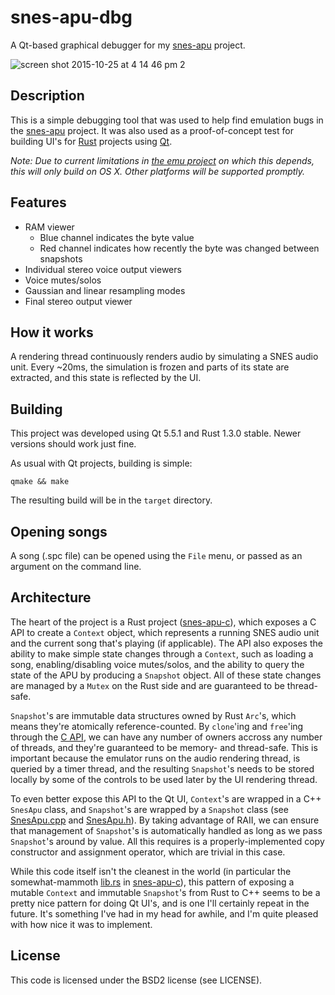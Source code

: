 # snes-apu-dbg
A Qt-based graphical debugger for my [snes-apu](https://github.com/emu-rs/snes-apu) project.

![screen shot 2015-10-25 at 4 14 46 pm 2](https://cloud.githubusercontent.com/assets/3166056/10718610/bf77b716-7b34-11e5-8765-01a2ff6f4d49.png)

## Description
This is a simple debugging tool that was used to help find emulation bugs in the [snes-apu](https://github.com/emu-rs/snes-apu) project. It was also used as a proof-of-concept test for building UI's for [Rust](https://www.rust-lang.org) projects using [Qt](http://www.qt.io).

_Note: Due to current limitations in [the emu project](https://github.com/emu-rs/emu) on which this depends, this will only build on OS X. Other platforms will be supported promptly._

## Features
- RAM viewer
  - Blue channel indicates the byte value
  - Red channel indicates how recently the byte was changed between snapshots
- Individual stereo voice output viewers
- Voice mutes/solos
- Gaussian and linear resampling modes
- Final stereo output viewer

## How it works
A rendering thread continuously renders audio by simulating a SNES audio unit. Every ~20ms, the simulation is frozen and parts of its state are extracted, and this state is reflected by the UI.

## Building
This project was developed using Qt 5.5.1 and Rust 1.3.0 stable. Newer versions should work just fine.

As usual with Qt projects, building is simple:

`qmake && make`

The resulting build will be in the `target` directory.

## Opening songs
A song (.spc file) can be opened using the `File` menu, or passed as an argument on the command line.

## Architecture
The heart of the project is a Rust project ([snes-apu-c](https://github.com/yupferris/snes-apu-dbg/tree/master/snes-apu-c)), which exposes a C API to create a `Context` object, which represents a running SNES audio unit and the current song that's playing (if applicable). The API also exposes the ability to make simple state changes through a `Context`, such as loading a song, enabling/disabling voice mutes/solos, and the ability to query the state of the APU by producing a `Snapshot` object. All of these state changes are managed by a `Mutex` on the Rust side and are guaranteed to be thread-safe.

`Snapshot`'s are immutable data structures owned by Rust `Arc`'s, which means they're atomically reference-counted. By `clone`'ing and `free`'ing through the [C API](https://github.com/yupferris/snes-apu-dbg/blob/master/snes_apu_c.h), we can have any number of owners accross any number of threads, and they're guaranteed to be memory- and thread-safe. This is important because the emulator runs on the audio rendering thread, is queried by a timer thread, and the resulting `Snapshot`'s needs to be stored locally by some of the controls to be used later by the UI rendering thread.

To even better expose this API to the Qt UI, `Context`'s are wrapped in a C++ `SnesApu` class, and `Snapshot`'s are wrapped by a `Snapshot` class (see [SnesApu.cpp](https://github.com/yupferris/snes-apu-dbg/blob/master/SnesApu.cpp) and [SnesApu.h](https://github.com/yupferris/snes-apu-dbg/blob/master/SnesApu.h)). By taking advantage of RAII, we can ensure that management of `Snapshot`'s is automatically handled as long as we pass `Snapshot`'s around by value. All this requires is a properly-implemented copy constructor and assignment operator, which are trivial in this case.

While this code itself isn't the cleanest in the world (in particular the somewhat-mammoth [lib.rs](https://github.com/yupferris/snes-apu-dbg/blob/master/snes-apu-c/src/lib.rs) in [snes-apu-c](https://github.com/yupferris/snes-apu-dbg/tree/master/snes-apu-c)), this pattern of exposing a mutable `Context` and immutable `Snapshot`'s from Rust to C++ seems to be a pretty nice pattern for doing Qt UI's, and is one I'll certainly repeat in the future. It's something I've had in my head for awhile, and I'm quite pleased with how nice it was to implement.

## License
This code is licensed under the BSD2 license (see LICENSE).
